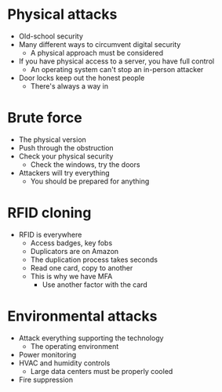 # Physical attacks
- Old-school security
- Many different ways to circumvent digital security
	- A physical approach must be considered
- If you have physical access to a server, you have full control
	- An operating system can't stop an in-person attacker
- Door locks keep out the honest people
	- There's always a way in
# Brute force
- The physical version
- Push through the obstruction
- Check your physical security
	- Check the windows, try the doors
- Attackers will try everything
	- You should be prepared for anything
# RFID cloning
- RFID is everywhere
	- Access badges, key fobs
	- Duplicators are on Amazon
	- The duplication process takes seconds
	- Read one card, copy to another
	- This is why we have MFA
		- Use another factor with the card
# Environmental attacks
- Attack everything supporting the technology
	- The operating environment
- Power monitoring
- HVAC and humidity controls
	- Large data centers must be properly cooled
- Fire suppression
